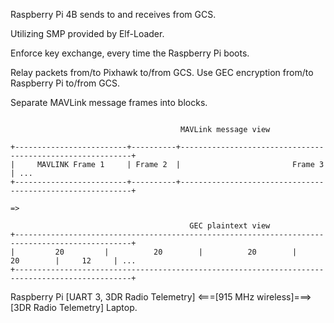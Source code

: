 Raspberry Pi 4B sends to and receives from GCS.

Utilizing SMP provided by Elf-Loader.

Enforce key exchange, every time the Raspberry Pi boots.

Relay packets from/to Pixhawk to/from GCS. Use GEC encryption from/to Raspberry Pi to/from GCS.

Separate MAVLink message frames into blocks.

```

                                      MAVLink message view

+-------------------------+----------+-----------------------------------------------------------+
|     MAVLINK Frame 1     | Frame 2  |                         Frame 3                           | ...
+-------------------------+----------+-----------------------------------------------------------+

=>

                                        GEC plaintext view
+------------------------------------------------------------------------------------------------+
|         20         |          20        |          20        |          20        |     12     | ...
+------------------------------------------------------------------------------------------------+

```

Raspberry Pi [UART 3, 3DR Radio Telemetry]    <===[915 MHz wireless]===>    [3DR Radio Telemetry] Laptop.
